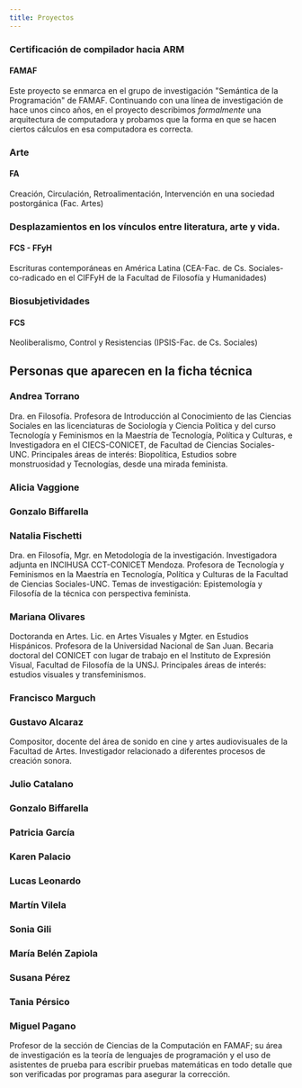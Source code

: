 ```yaml
---
title: Proyectos
---
```


### Certificación de compilador hacia ARM
#### FAMAF
Este proyecto se enmarca en el grupo de investigación "Semántica de la Programación" de FAMAF.
Continuando con una línea de investigación de hace unos cinco
años, en el proyecto describimos *formalmente* una arquitectura de
computadora y probamos que la forma en que se hacen ciertos
cálculos en esa computadora es correcta.

### Arte
#### FA
Creación, Circulación, Retroalimentación, Intervención en una
sociedad postorgánica (Fac. Artes)

### Desplazamientos en los vínculos entre literatura, arte y vida.
#### FCS - FFyH
Escrituras contemporáneas en América Latina (CEA-Fac. de Cs.
Sociales- co-radicado en el CIFFyH de la Facultad de Filosofía y
Humanidades)

### Biosubjetividades
#### FCS
Neoliberalismo, Control y Resistencias (IPSIS-Fac. de Cs. Sociales)


## Personas que aparecen en la ficha técnica

### Andrea Torrano
Dra. en Filosofía. Profesora de Introducción al
Conocimiento de las Ciencias Sociales en las licenciaturas de
Sociología y Ciencia Política y del curso Tecnología y Feminismos
en la Maestría de Tecnología, Política y Culturas, e Investigadora
en el CIECS-CONICET, de Facultad de Ciencias Sociales-UNC.
Principales áreas de interés: Biopolítica, Estudios sobre
monstruosidad y Tecnologías, desde una mirada feminista.

### Alicia Vaggione

### Gonzalo Biffarella

### Natalia Fischetti
Dra. en Filosofía, Mgr. en Metodología de la
investigación. Investigadora adjunta en INCIHUSA CCT-CONICET
Mendoza. Profesora de Tecnología y Feminismos en la Maestría en
Tecnología, Política y Culturas de la Facultad de Ciencias
Sociales-UNC. Temas de investigación: Epistemología y Filosofía de
la técnica con perspectiva feminista.

### Mariana Olivares
Doctoranda en Artes. Lic. en Artes Visuales y
Mgter. en Estudios Hispánicos. Profesora de la Universidad
Nacional de San Juan. Becaria doctoral del CONICET con lugar de
trabajo en el Instituto de Expresión Visual, Facultad de Filosofía
de la UNSJ. Principales áreas de interés: estudios visuales y
transfeminismos.

### Francisco Marguch

### Gustavo Alcaraz
Compositor, docente del área de sonido en cine y
artes audiovisuales de la Facultad de Artes. Investigador
relacionado a diferentes procesos de creación sonora.

### Julio Catalano

### Gonzalo Biffarella

### Patricia García

### Karen Palacio

### Lucas Leonardo

### Martín Vilela

### Sonia Gili

### María Belén Zapiola

### Susana Pérez

### Tania Pérsico

### Miguel Pagano
Profesor de la sección de Ciencias de la Computación
en FAMAF; su área de investigación es la teoría de lenguajes de
programación y el uso de asistentes de prueba para escribir
pruebas matemáticas en todo detalle que son verificadas por
programas para asegurar la corrección.
